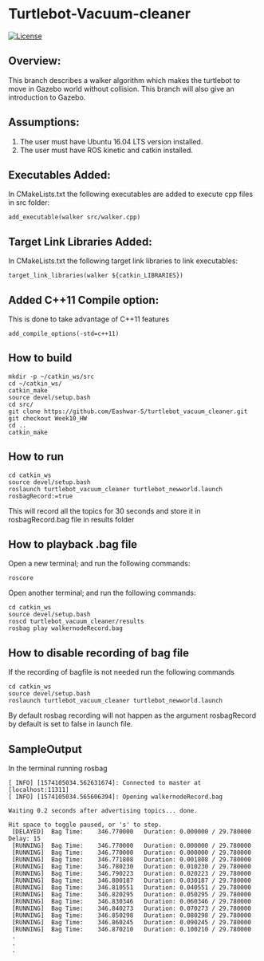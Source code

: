 # Turtlebot-Vacuum-cleaner
[![License](https://img.shields.io/badge/License-BSD%203--Clause-blue.svg)](https://opensource.org/licenses/BSD-3-Clause)

## Overview:
This branch describes a walker algorithm which makes the turtlebot to move in Gazebo world without collision. This branch will also give an introduction to Gazebo.

## Assumptions:

1. The user must have Ubuntu 16.04 LTS version installed.
2. The user must have ROS kinetic and catkin installed.

## Executables Added:
In CMakeLists.txt the following executables are added to execute cpp files in src folder:
```
add_executable(walker src/walker.cpp)
```

## Target Link Libraries Added:
In CMakeLists.txt the following target link libraries to link executables:
```
target_link_libraries(walker ${catkin_LIBRARIES})
```
## Added C++11 Compile option:
This is done to take advantage of C++11 features
```
add_compile_options(-std=c++11)
```
## How to build
```
mkdir -p ~/catkin_ws/src
cd ~/catkin_ws/
catkin_make
source devel/setup.bash
cd src/
git clone https://github.com/Eashwar-S/turtlebot_vacuum_cleaner.git
git checkout Week10_HW
cd ..
catkin_make
```
## How to run
```
cd catkin_ws
source devel/setup.bash
roslaunch turtlebot_vacuum_cleaner turtlebot_newworld.launch rosbagRecord:=true 
```
This will record all the topics for 30 seconds and store it in rosbagRecord.bag file in results folder

## How to playback .bag file
Open a new terminal; and run the following commands:
```
roscore
```
Open another terminal; and run the following commands:
```
cd catkin_ws
source devel/setup.bash
roscd turtlebot_vacuum_cleaner/results
rosbag play walkernodeRecord.bag
```
## How to disable recording of bag file
If the recording of bagfile is not needed run the following commands
```
cd catkin_ws
source devel/setup.bash
roslaunch turtlebot_vacuum_cleaner turtlebot_newworld.launch
```
By default rosbag recording will not happen as the argument rosbagRecord by default is set to false in launch file.
## SampleOutput
In the terminal running rosbag
```
[ INFO] [1574105034.562631674]: Connected to master at [localhost:11311]
[ INFO] [1574105034.565606394]: Opening walkernodeRecord.bag

Waiting 0.2 seconds after advertising topics... done.

Hit space to toggle paused, or 's' to step.
 [DELAYED]  Bag Time:    346.770000   Duration: 0.000000 / 29.780000   Delay: 15 
 [RUNNING]  Bag Time:    346.770000   Duration: 0.000000 / 29.780000             
 [RUNNING]  Bag Time:    346.770000   Duration: 0.000000 / 29.780000             
 [RUNNING]  Bag Time:    346.771808   Duration: 0.001808 / 29.780000             
 [RUNNING]  Bag Time:    346.780230   Duration: 0.010230 / 29.780000             
 [RUNNING]  Bag Time:    346.790223   Duration: 0.020223 / 29.780000             
 [RUNNING]  Bag Time:    346.800187   Duration: 0.030187 / 29.780000             
 [RUNNING]  Bag Time:    346.810551   Duration: 0.040551 / 29.780000             
 [RUNNING]  Bag Time:    346.820295   Duration: 0.050295 / 29.780000             
 [RUNNING]  Bag Time:    346.830346   Duration: 0.060346 / 29.780000             
 [RUNNING]  Bag Time:    346.840273   Duration: 0.070273 / 29.780000             
 [RUNNING]  Bag Time:    346.850298   Duration: 0.080298 / 29.780000             
 [RUNNING]  Bag Time:    346.860245   Duration: 0.090245 / 29.780000             
 [RUNNING]  Bag Time:    346.870210   Duration: 0.100210 / 29.780000             
 .
 .
 .
 
```